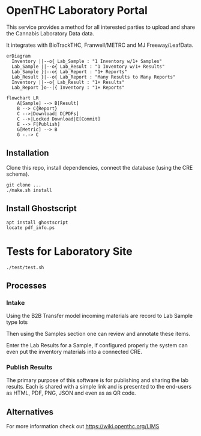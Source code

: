 # OpenTHC Laboratory Portal

This service provides a method for all interested parties to upload and share the Cannabis Laboratory Data data.

It integrates with BioTrackTHC, Franwell/METRC and MJ Freeway/LeafData.

```mermaid
erDiagram
  Inventory ||--o{ Lab_Sample : "1 Inventory w/1+ Samples"
  Lab_Sample ||--o{ Lab_Result : "1 Inventory w/1+ Results"
  Lab_Sample }|--o{ Lab_Report : "1+ Reports"
  Lab_Result }|--o{ Lab_Report : "Many Results to Many Reports"
  Inventory ||--o{ Lab_Result : "1+ Results"
  Lab_Report }o--|{ Inventory : "1+ Reports"
```

```mermaid
flowchart LR
    A[Sample] --> B[Result]
    B --> C{Report}
    C -->|Download| D[PDFs]
    C -->|Locked Download|E[Commit]
    E --> F[Publish]
    G[Metric] --> B
    G -.-> C
```

## Installation

Clone this repo, install dependencies, connect the database (using the CRE schema).

```shell
git clone ...
./make.sh install
```


## Install Ghostscript

```
apt install ghostscript
locate pdf_info.ps
```


# Tests for Laboratory Site

```
./test/test.sh
```


## Processes

### Intake

Using the B2B Transfer model incoming materials are record to Lab Sample type lots

Then using the Samples section one can review and annotate these items.

Enter the Lab Results for a Sample, if configured properly the system can even put the inventory materials into a connected CRE.

### Publish Results

The primary purpose of this software is for publishing and sharing the lab results.
Each is shared with a simple link and is presented to the end-users as HTML, PDF, PNG, JSON and even as as QR code.


## Alternatives

For more information check out https://wiki.openthc.org/LIMS
